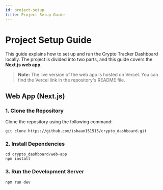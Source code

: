 ```yaml
---
id: project-setup
title: Project Setup Guide
---
```


# Project Setup Guide

This guide explains how to set up and run the Crypto Tracker Dashboard locally. The project is divided into two parts, and this guide covers the **Next.js web app**.

> **Note:** The live version of the web app is hosted on Vercel. You can find the Vercel link in the repository's README file.

## Web App (Next.js)

### 1. Clone the Repository

Clone the repository using the following command:
```
git clone https://github.com/ishaan151515/crypto_dashboard.git
```

### 2. Install Dependencies
```
cd crypto_dashboard/web-app
npm install
```

### 3. Run the Development Server   
```
npm run dev
```
